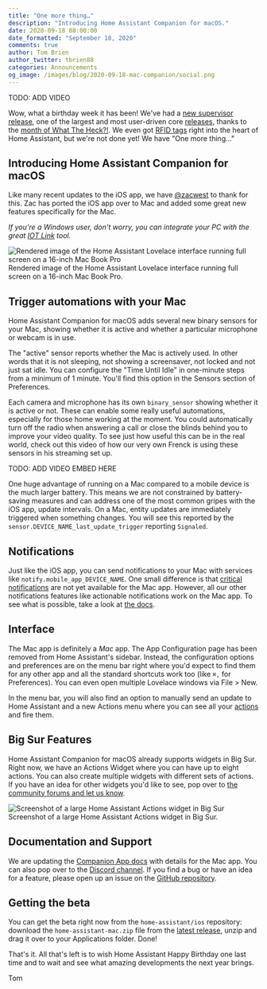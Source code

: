 ```yaml
---
title: "One more thing…"
description: "Introducing Home Assistant Companion for macOS."
date: 2020-09-18 08:00:00
date_formatted: "September 18, 2020"
comments: true
author: Tom Brien
author_twitter: tbrien88
categories: Announcements
og_image: /images/blog/2020-09-18-mac-companion/social.png
---
```


TODO: ADD VIDEO

Wow, what a birthday week it has been! We've had a [new supervisor release](/blog/2020/09/16/supervisor-joins-the-party), one of the largest and most user-driven core [releases](/blog/2020/09/17/release-115), thanks to the [month of What The Heck?!](/blog/2020/08/18/the-month-of-what-the-heck/). We even got [RFID tags](/blog/2020/09/15/home-assistant-tags) right into the heart of Home Assistant, but we're not done yet! We have "One more thing…"

## Introducing Home Assistant Companion for macOS

Like many recent updates to the iOS app, we have [@zacwest](https://github.com/zacwest) to thank for this. Zac has ported the iOS app over to Mac and added some great new features specifically for the Mac.

_If you're a Windows user, don't worry, you can integrate your PC with the great [IOT Link](https://iotlink.gitlab.io/index.html) tool._

<p class='img'>
<img src='/images/blog/2020-09-18-mac-companion/render.png' alt='Rendered image of the Home Assistant Lovelace interface running full screen on a 16-inch Mac Book Pro'></a>
Rendered image of the Home Assistant Lovelace interface running full screen on a 16-inch Mac Book Pro.
</p>

## Trigger automations with your Mac

Home Assistant Companion for macOS adds several new binary sensors for your Mac, showing whether it is active and whether a particular microphone or webcam is in use.

The "active" sensor reports whether the Mac is actively used. In other words that it is not sleeping, not showing a screensaver, not locked and not just sat idle. You can configure the "Time Until Idle" in one-minute steps from a minimum of 1 minute. You'll find this option in the Sensors section of Preferences.

Each camera and microphone has its own `binary_sensor` showing whether it is active or not. These can enable some really useful automations, especially for those home working at the moment. You could automatically turn off the radio when answering a call or close the blinds behind you to improve your video quality. To see just how useful this can be in the real world, check out this video of how our very own Frenck is using these sensors in his streaming set up.

TODO: ADD VIDEO EMBED HERE

One huge advantage of running on a Mac compared to a mobile device is the much larger battery. This means we are not constrained by battery-saving measures and can address one of the most common gripes with the iOS app, update intervals. On a Mac, entity updates are immediately triggered when something changes. You will see this reported by the `sensor.DEVICE_NAME_last_update_trigger` reporting `Signaled`.

## Notifications

Just like the iOS app, you can send notifications to your Mac with services like `notify.mobile_app_DEVICE_NAME`. One small difference is that [critical notifications](https://companion.home-assistant.io/docs/notifications/critical-notifications) are not yet available for the Mac app. However, all our other notifications features like actionable notifications work on the Mac app. To see what is possible, take a look at [the docs](https://companion.home-assistant.io/).

## Interface

The Mac app is definitely a _Mac_ app. The App Configuration page has been removed from Home Assistant's sidebar. Instead, the configuration options and preferences are on the menu bar right where you'd expect to find them for any other app and all the standard shortcuts work too (like `⌘,` for Preferences). You can even open multiple Lovelace windows via File > New.

In the menu bar, you will also find an option to manually send an update to Home Assistant and a new Actions menu where you can see all your [actions](https://companion.home-assistant.io/docs/core/actions) and fire them.

## Big Sur Features

Home Assistant Companion for macOS already supports widgets in Big Sur. Right now, we have an Actions Widget where you can have up to eight actions. You can also create multiple widgets with different sets of actions. If you have an idea for other widgets you'd like to see, pop over to [the community forums and let us know](https://community.home-assistant.io/t/what-kind-of-ios-14-widgets-would-you-like-to-see/211112/14).

<p class='img'>
<img src='/images/blog/2020-09-18-mac-companion/actions-widget.png' alt='Screenshot of a large Home Assistant Actions widget in Big Sur'></a>
Screenshot of a large Home Assistant Actions widget in Big Sur.
</p>

## Documentation and Support

We are updating the [Companion App docs](https://companion.home-assistant.io) with details for the Mac app. You can also pop over to the [Discord channel](https://discord.com/login?redirect_to=%2Fchannels%2F330944238910963714%2F551871772484698112). If you find a bug or have an idea for a feature, please open up an issue on the [GitHub repository](https://github.com/home-assistant/iOS/issues/new/choose).

## Getting the beta

You can get the beta right now from the `home-assistant/ios` repository: download the `home-assistant-mac.zip` file from the [latest release](https://companion.home-assistant.io/app/mac/latest), unzip and drag it over to your Applications folder. Done!

That's it. All that's left is to wish Home Assistant Happy Birthday one last time and to wait and see what amazing developments the next year brings.

Tom
